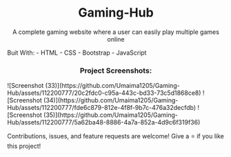 <h1 align="center">Gaming-Hub</h1>
<p align="center">A complete gaming website where a user can easily play multiple games online </p>
Buit With:
- HTML
- CSS
- Bootstrap
- JavaScript

<h3 align="center">Project Screenshots:</h3>
![Screenshot (33)](https://github.com/Umaima1205/Gaming-Hub/assets/112200777/20c2fdc0-c95a-443c-bd33-73c5d1868ce8)
![Screenshot (34)](https://github.com/Umaima1205/Gaming-Hub/assets/112200777/fde6c879-812e-4f8f-9b7c-476a32decfdb)
![Screenshot (35)](https://github.com/Umaima1205/Gaming-Hub/assets/112200777/5a62ba48-8886-4a7a-852a-4d9c6f319f36)

Contributions, issues, and feature requests are welcome!
Give a ⭐️ if you like this project!
